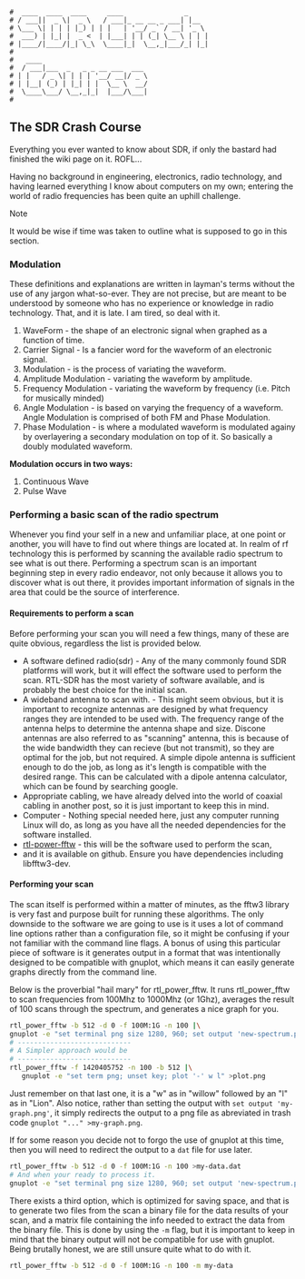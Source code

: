 ```text
#  ____  ____  ____     ____               _
# / ___||  _ \|  _ \   / ___|_ __ __ _ ___| |__
# \___ \| | | | |_) | | |   | '__/ _` / __| '_ \
#  ___) | |_| |  _ <  | |___| | | (_| \__ \ | | |
# |____/|____/|_| \_\  \____|_|  \__,_|___/_| |_|
#
#   ____
#  / ___|___  _   _ _ __ ___  ___
# | |   / _ \| | | | '__/ __|/ _ \
# | |__| (_) | |_| | |  \__ \  __/
#  \____\___/ \__,_|_|  |___/\___|
#
```

## The SDR Crash Course

Everything you ever wanted to know about SDR, if only the bastard had finished the wiki page on it. ROFL...

Having no background in engineering, electronics, radio technology, and having learned everything I know about
computers on my own; entering the world of radio frequencies has been quite an uphill challenge.

>[!NOTE]
>It would be wise if time was taken to outline what is supposed to go in this section.

### Modulation

These definitions and explanations are written in layman's terms without the use of any jargon what-so-ever.
They are not precise, but are meant to be understood by someone who has no experience or knowledge in radio
technology. That, and it is late. I am tired, so deal with it. 

1. WaveForm - the shape of an electronic signal when graphed as a function of time.
2. Carrier Signal - Is a fancier word for the waveform of an electronic signal.
3. Modulation - is the process of variating the waveform.
4. Amplitude Modulation - variating the waveform by amplitude.
5. Frequency Modulation - variating the waveform by frequency (i.e. Pitch for musically minded)
6. Angle Modulation - is based on varying the frequency of a waveform. Angle Modulation is comprised of both
   FM and Phase Modulation.
7. Phase Modulation - is where a modulated waveform is modulated againy by overlayering a secondary modulation on top of
   it. So basically a doubly modulated waveform.

__Modulation occurs in two ways:__
1. Continuous Wave
2. Pulse Wave

### Performing a basic scan of the radio spectrum

Whenever you find your self in a new and unfamiliar place, at one point or another, you will have to find out
where things are located at. In realm of rf technology this is performed by scanning the available radio
spectrum to see what is out there. Performing a spectrum scan is an important beginning step in every radio
endeavor, not only because it allows you to discover what is out there, it provides important information of
signals in the area that could be the source of interference.

#### Requirements to perform a scan

Before performing your scan you will need a few things, many of these are quite obvious, regardless the list
is provided below.

- A software defined radio(sdr) - Any of the many commonly found SDR platforms will work, but it will effect
  the software used to perform the scan. RTL-SDR has the most variety of software available, and is probably
  the best choice for the initial scan.
- A wideband antenna to scan with. - This might seem obvious, but it is important to recognize antennas are
  designed by what frequency ranges they are intended to be used with. The frequency range of the antenna
  helps to determine the antenna shape and size. Discone antennas are also referred to as "scanning" antenna,
  this is because of the wide bandwidth they can recieve (but not transmit), so they are optimal for the job,
  but not required. A simple dipole antenna is sufficient enough to do the job, as long as it's length is
  compatible with the desired range. This can be calculated with a dipole antenna calculator, which can be
  found by searching google.
- Appropriate cabling, we have already delved into the world of coaxial cabling in another post, so it is just
  important to keep this in mind.
- Computer - Nothing special needed here, just any computer running Linux will do, as long as you have all the
  needed dependencies for the software installed.
- [rtl-power-fftw](https://github.com/AD-Vega/rtl-power-fftw) - this will be the software used to perform the scan,
- and it is available on github. Ensure you have dependencies including libfftw3-dev.

#### Performing your scan

The scan itself is performed within a matter of minutes, as the fftw3 library is very fast and purpose built
for running these algorithms. The only downside to the software we are going to use is it uses a lot of
command line options rather than a configuration file, so it might be confusing if your not familiar with the
command line flags. A bonus of using this particular piece of software is it generates output in a format that
was intentionally designed to be compatible with gnuplot, which means it can easily generate graphs directly
from the command line.

Below is the proverbial "hail mary" for rtl_power_fftw. It runs rtl_power_fftw to scan frequencies from 100Mhz
to 1000Mhz (or 1Ghz), averages the result of 100 scans through the spectrum, and generates a nice graph for
you.

```bash
rtl_power_fftw -b 512 -d 0 -f 100M:1G -n 100 |\
gnuplot -e "set terminal png size 1280, 960; set output 'new-spectrum.png'; set title 'Frequency Spectrum'; set autoscale; set xlabel 'Frequency (Hz)'; set ylabel 'Power (dB)'; plot '-' w l;"
# ----------------------------
# A Simpler approach would be
# ----------------------------
rtl_power_fftw -f 1420405752 -n 100 -b 512 |\
   gnuplot -e "set term png; unset key; plot '-' w l" >plot.png
```

Just remember on that last one, it is a "w" as in "willow" followed by an "l" as in "Lion". Also notice,
rather than setting the output with `set output 'my-graph.png'`, it simply redirects the output to a png file
as abreviated in trash code `gnuplot "..." >my-graph.png`.

If for some reason you decide not to forgo the use of gnuplot at this time, then you will need to redirect the
output to a `dat` file for use later.

```bash
rtl_power_fftw -b 512 -d 0 -f 100M:1G -n 100 >my-data.dat
# And when your ready to process it.
gnuplot -e "set terminal png size 1280, 960; set output 'new-spectrum.png'; set title 'Frequency Spectrum'; set autoscale; set xlabel 'Frequency (Hz)'; set ylabel 'Power (dB)'; plot 'my-data.dat' w l;"
```

There exists a third option, which is optimized for saving space, and that is to generate two files from the
scan a binary file for the data results of your scan, and a matrix file containing the info needed to extract 
the data from the binary file. This is done by using the `-m` flag, but it is important to keep in mind that the
binary output will not be compatible for use with gnuplot. Being brutally honest, we are still unsure quite
what to do with it.

```bash
rtl_power_fftw -b 512 -d 0 -f 100M:1G -n 100 -m my-data
```
